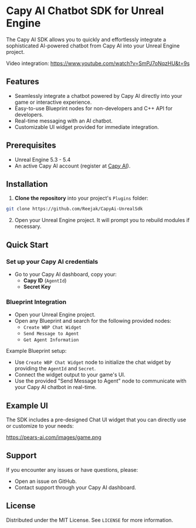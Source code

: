 # Capy AI Chatbot SDK for Unreal Engine

The Capy AI SDK allows you to quickly and effortlessly integrate a sophisticated AI-powered chatbot from Capy AI into your Unreal Engine project.

Video integration:
https://www.youtube.com/watch?v=SmPJ7oNqzHU&t=9s

## Features

- Seamlessly integrate a chatbot powered by Capy AI directly into your game or interactive experience.
- Easy-to-use Blueprint nodes for non-developers and C++ API for developers.
- Real-time messaging with an AI chatbot.
- Customizable UI widget provided for immediate integration.

## Prerequisites

- Unreal Engine 5.3 - 5.4
- An active Capy AI account (register at [Capy AI](https://capy-ai.com)).

## Installation

1. **Clone the repository** into your project's `Plugins` folder:

```bash
git clone https://github.com/Reejak/CapyAi-UnrealSdk
```

2. Open your Unreal Engine project. It will prompt you to rebuild modules if necessary.

## Quick Start

### Set up your Capy AI credentials

- Go to your Capy AI dashboard, copy your:
  - **Capy ID** (`AgentId`)
  - **Secret Key**

### Blueprint Integration

- Open your Unreal Engine project.
- Open any Blueprint and search for the following provided nodes:
  - `Create WBP Chat Widget`
  - `Send Message to Agent`
  - `Get Agent Information`

Example Blueprint setup:

- Use `Create WBP Chat Widget` node to initialize the chat widget by providing the `AgentId` and `Secret`.
- Connect the widget output to your game's UI.
- Use the provided "Send Message to Agent" node to communicate with your Capy AI chatbot in real-time.


## Example UI

The SDK includes a pre-designed Chat UI widget that you can directly use or customize to your needs:

https://pears-ai.com/images/game.png

## Support

If you encounter any issues or have questions, please:

- Open an issue on GitHub.
- Contact support through your Capy AI dashboard.

## License

Distributed under the MIT License. See `LICENSE` for more information.

